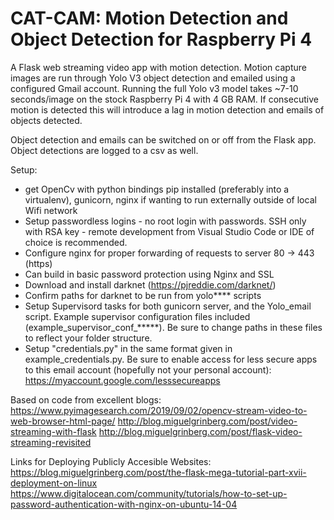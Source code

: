 CAT-CAM: Motion Detection and Object Detection for Raspberry Pi 4
=====================

A Flask web streaming video app with motion detection. Motion capture images are run through Yolo V3 object detection and emailed using a configured Gmail account. Running the full Yolo v3 model takes ~7-10 seconds/image on the stock Raspberry Pi 4 with 4 GB RAM. If consecutive motion is detected this will introduce a lag in motion detection and emails of objects detected.

Object detection and emails can be switched on or off from the Flask app. Object detections are logged to a csv as well.

Setup:
- get OpenCv with python bindings pip installed (preferably into a virtualenv), gunicorn, nginx if wanting to run externally outside of local Wifi network
- Setup passwordless logins - no root login with passwords. SSH only with RSA key - remote development from Visual Studio Code or IDE of choice is recommended.
- Configure nginx for proper forwarding of requests to server 80 -> 443 (https)
- Can build in basic password protection using Nginx and SSL
- Download and install darknet (https://pjreddie.com/darknet/)
- Confirm paths for darknet to be run from yolo**** scripts
- Setup Supervisord tasks for both gunicorn server, and the Yolo_email script. Example supervisor configuration files included (example_supervisor_conf_*****). Be sure to change paths in these files to reflect your folder structure.
- Setup "credentials.py" in the same format given in example_credentials.py. Be sure to enable access for less secure apps to this email account (hopefully not your personal account): https://myaccount.google.com/lesssecureapps


Based on code from excellent blogs:
https://www.pyimagesearch.com/2019/09/02/opencv-stream-video-to-web-browser-html-page/
http://blog.miguelgrinberg.com/post/video-streaming-with-flask
http://blog.miguelgrinberg.com/post/flask-video-streaming-revisited

Links for Deploying Publicly Accesible Websites:
https://blog.miguelgrinberg.com/post/the-flask-mega-tutorial-part-xvii-deployment-on-linux
https://www.digitalocean.com/community/tutorials/how-to-set-up-password-authentication-with-nginx-on-ubuntu-14-04




